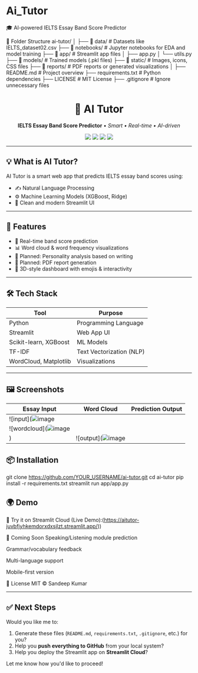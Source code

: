 # Ai_Tutor
🎓 AI-powered IELTS Essay Band Score Predictor

📁 Folder Structure
ai-tutor/
│
├── 📁 data/                 # Datasets like IELTS_dataset02.csv
├── 📁 notebooks/           # Jupyter notebooks for EDA and model training
├── 📁 app/                 # Streamlit app files
│   ├── app.py
│   └── utils.py
├── 📁 models/              # Trained models (.pkl files)
├── 📁 static/              # Images, icons, CSS files
├── 📁 reports/             # PDF reports or generated visualizations
│
├── README.md               # Project overview
├── requirements.txt        # Python dependencies
├── LICENSE                 # MIT License
├── .gitignore              # Ignore unnecessary files


<h1 align="center">🧠 AI Tutor</h1>
<p align="center">
  <b>IELTS Essay Band Score Predictor</b> • <i>Smart • Real-time • AI-driven</i>  
</p>

<p align="center">
  <img src="https://img.shields.io/badge/Python-3.10-blue?style=flat-square" />
  <img src="https://img.shields.io/badge/Streamlit-Deployed-brightgreen?style=flat-square" />
  <img src="https://img.shields.io/badge/XGBoost-%F0%9F%9A%80-ff69b4?style=flat-square" />
  <img src="https://img.shields.io/github/license/YOUR_USERNAME/ai-tutor?style=flat-square" />
</p>

---

## 💡 What is AI Tutor?

AI Tutor is a smart web app that predicts IELTS essay band scores using:
- ✍️ Natural Language Processing
- ⚙️ Machine Learning Models (XGBoost, Ridge)
- 🎨 Clean and modern Streamlit UI

---

## 🚀 Features

- 📄 Real-time band score prediction
- 📊 Word cloud & word frequency visualizations
- 🧠 Planned: Personality analysis based on writing
- 📄 Planned: PDF report generation
- 🎨 3D-style dashboard with emojis & interactivity

---

## 🛠️ Tech Stack

| Tool        | Purpose                   |
|-------------|---------------------------|
| Python      | Programming Language      |
| Streamlit   | Web App UI                |
| Scikit-learn, XGBoost | ML Models       |
| TF-IDF      | Text Vectorization (NLP)  |
| WordCloud, Matplotlib | Visualizations  |

---

## 🖼️ Screenshots

| Essay Input | Word Cloud | Prediction Output |
|-------------|------------|-------------------|
| ![input](![image](https://github.com/user-attachments/assets/dbcea6e3-4e36-43e9-8ecd-20d8ec963f45)
| ![wordcloud](![image](https://github.com/user-attachments/assets/9e956fc8-c1ec-4c3a-ab1e-36b1fe0d0416)
) | ![output](![image](https://github.com/user-attachments/assets/5cf65b75-95bb-4297-9447-20571f35cc00)



## 📦 Installation

git clone https://github.com/YOUR_USERNAME/ai-tutor.git
cd ai-tutor
pip install -r requirements.txt
streamlit run app/app.py


## 🌍 Demo

🧪 Try it on Streamlit Cloud (Live Demo):(https://aitutor-juvbfjyhkemdorxdxsjlzt.streamlit.app/))


🧠 Coming Soon
Speaking/Listening module prediction

Grammar/vocabulary feedback

Multi-language support

Mobile-first version


📝 License
MIT © Sandeep Kumar

---

## ✅ Next Steps

Would you like me to:

1. Generate these files (`README.md`, `requirements.txt`, `.gitignore`, etc.) for you?
2. Help you **push everything to GitHub** from your local system?
3. Help you deploy the Streamlit app on **Streamlit Cloud**?

Let me know how you'd like to proceed!

